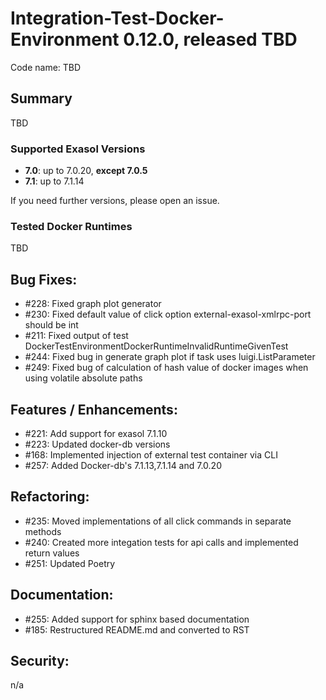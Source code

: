 # Integration-Test-Docker-Environment 0.12.0, released TBD

Code name: TBD

## Summary
TBD


### Supported Exasol Versions

* **7.0**: up to 7.0.20, **except 7.0.5**
* **7.1**: up to 7.1.14

If you need further versions, please open an issue.

### Tested Docker Runtimes
TBD


## Bug Fixes:
- #228: Fixed graph plot generator
- #230: Fixed default value of click option external-exasol-xmlrpc-port should be int
- #211: Fixed output of test DockerTestEnvironmentDockerRuntimeInvalidRuntimeGivenTest
- #244: Fixed bug in generate graph plot if task uses luigi.ListParameter
- #249: Fixed bug of calculation of hash value of docker images when using volatile absolute paths

## Features / Enhancements:

- #221: Add support for exasol 7.1.10
- #223: Updated docker-db versions
- #168: Implemented injection of external test container via CLI
- #257: Added Docker-db's 7.1.13,7.1.14 and 7.0.20

## Refactoring:

- #235: Moved implementations of all click commands in separate methods
- #240: Created more integation tests for api calls and implemented return values
- #251: Updated Poetry

## Documentation:
- #255: Added support for sphinx based documentation
- #185: Restructured README.md and converted to RST

## Security:

n/a
